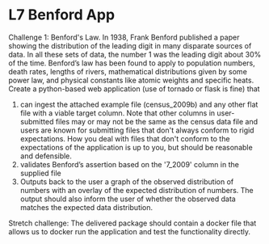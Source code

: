 # L7 Benford App

Challenge 1: Benford's Law. In 1938, Frank Benford published a paper showing the distribution of the leading digit in many disparate sources of data. In all these sets of data, the number 1 was the leading digit about 30% of the time. Benford’s law has been found to apply to population numbers, death rates, lengths of rivers, mathematical distributions given by some power law, and physical constants like atomic weights and specific heats.
Create a python-based web application (use of tornado or flask is fine) that
1) can ingest the attached example file (census_2009b) and any other flat file with a viable target column. Note that other columns in user-submitted files may or may not be the same as the census data file and users are known for submitting files that don't always conform to rigid expectations. How you deal with files that don't conform to the expectations of the application is up to you, but should be reasonable and defensible.
2) validates Benford’s assertion based on the '7_2009' column in the supplied file
3) Outputs back to the user a graph of the observed distribution of numbers with an overlay of the expected distribution of numbers. The output should also inform the user of whether the observed data matches the expected data distribution.

Stretch challenge: The delivered package should contain a docker file that allows us to docker run the application and test the functionality directly.
